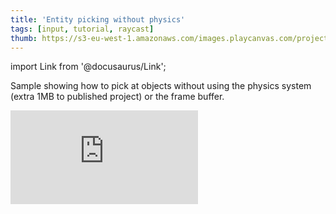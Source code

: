 ```yaml
---
title: 'Entity picking without physics'
tags: [input, tutorial, raycast]
thumb: https://s3-eu-west-1.amazonaws.com/images.playcanvas.com/projects/12/436809/C6979E-image-75.jpg
---
```


import Link from '@docusaurus/Link';

Sample showing how to pick at objects without using the physics system (extra 1MB to published project) or the frame buffer.

<div className="iframe-container">
    <iframe loading="lazy" src="https://playcanv.as/p/Sd7PcPNL/" title="Entity picking without physics" webkitallowfullscreen="true" mozallowfullscreen="true" allow="autoplay" allowfullscreen="true" allowvr="" scrolling="no" frameborder="0" />
</div>

<Link to='https://playcanvas.com/editor/project/436809/'>Open Project ↗</Link>
